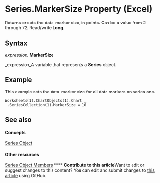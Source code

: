 
# Series.MarkerSize Property (Excel)

Returns or sets the data-marker size, in points. Can be a value from 2 through 72. Read/write  **Long**.


## Syntax

 _expression_. **MarkerSize**

 _expression_A variable that represents a  **Series** object.


## Example

This example sets the data-marker size for all data markers on series one.


```
Worksheets(1).ChartObjects(1).Chart _ 
 .SeriesCollection(1).MarkerSize = 10
```


## See also


#### Concepts


 [Series Object](c7d34b32-8172-f7a0-0a17-f01d44246b64.md)
#### Other resources


 [Series Object Members](eeab4f69-b436-9de7-5d4a-0a5c63f2dfce.md)
****   **Contribute to this article**Want to edit or suggest changes to this content? You can edit and submit changes to  [this article](https://github.com/jhershey00/VBA_Excel_Test/OpenXMLCon/articles/d1e499ae-d59c-3493-c741-9607c3c27a17.md) using GitHub.

